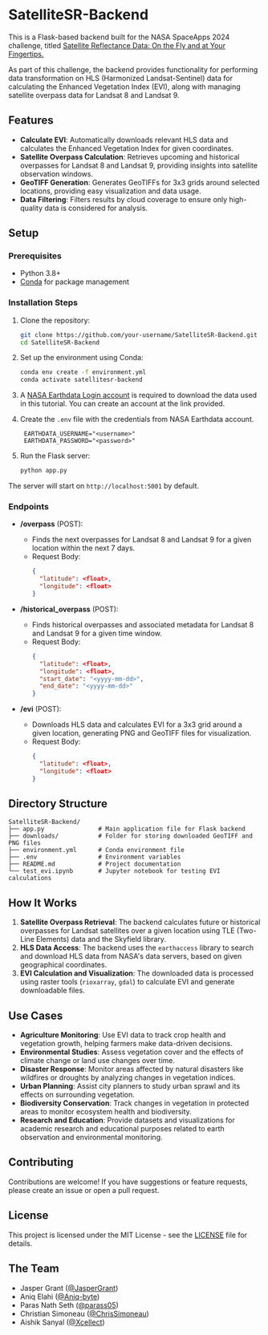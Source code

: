 # SatelliteSR-Backend

This is a Flask-based backend built for the NASA SpaceApps 2024 challenge, titled [Satellite Reflectance Data: On the Fly and at Your Fingertips.](https://www.spaceappschallenge.org/nasa-space-apps-2024/challenges/landsat-reflectance-data-on-the-fly-and-at-your-fingertips/?tab=details)

As part of this challenge, the backend provides functionality for performing data transformation on HLS (Harmonized Landsat-Sentinel) data for calculating the Enhanced Vegetation Index (EVI), along with managing satellite overpass data for Landsat 8 and Landsat 9.

## Features

- **Calculate EVI**: Automatically downloads relevant HLS data and calculates the Enhanced Vegetation Index for given coordinates.
- **Satellite Overpass Calculation**: Retrieves upcoming and historical overpasses for Landsat 8 and Landsat 9, providing insights into satellite observation windows.
- **GeoTIFF Generation**: Generates GeoTIFFs for 3x3 grids around selected locations, providing easy visualization and data usage.
- **Data Filtering**: Filters results by cloud coverage to ensure only high-quality data is considered for analysis.

## Setup

### Prerequisites
- Python 3.8+
- [Conda](https://docs.conda.io/en/latest/miniconda.html) for package management

### Installation Steps
1. Clone the repository:
   ```bash
   git clone https://github.com/your-username/SatelliteSR-Backend.git
   cd SatelliteSR-Backend
   ```

2. Set up the environment using Conda:
   ```bash
   conda env create -f environment.yml
   conda activate satellitesr-backend
   ```

3. A [NASA Earthdata Login account](https://urs.earthdata.nasa.gov/) is required to download the data used in this tutorial. You can create an account at the link provided.

4. Create the `.env` file with the credentials from NASA Earthdata account.
   ```
    EARTHDATA_USERNAME="<username>"
    EARTHDATA_PASSWORD="<password>"    
   ```

4. Run the Flask server:
   ```bash
   python app.py
   ```

The server will start on `http://localhost:5001` by default.

### Endpoints

- **/overpass** (POST):
  - Finds the next overpasses for Landsat 8 and Landsat 9 for a given location within the next 7 days.
  - Request Body:
    ```json
    {
      "latitude": <float>,
      "longitude": <float>
    }
    ```

- **/historical_overpass** (POST):
  - Finds historical overpasses and associated metadata for Landsat 8 and Landsat 9 for a given time window.
  - Request Body:
    ```json
    {
      "latitude": <float>,
      "longitude": <float>,
      "start_date": "<yyyy-mm-dd>",
      "end_date": "<yyyy-mm-dd>"
    }
    ```

- **/evi** (POST):
  - Downloads HLS data and calculates EVI for a 3x3 grid around a given location, generating PNG and GeoTIFF files for visualization.
  - Request Body:
    ```json
    {
      "latitude": <float>,
      "longitude": <float>
    }
    ```

## Directory Structure

```
SatelliteSR-Backend/
├── app.py               # Main application file for Flask backend
├── downloads/           # Folder for storing downloaded GeoTIFF and PNG files
├── environment.yml      # Conda environment file
├── .env                 # Environment variables
├── README.md            # Project documentation
└── test_evi.ipynb       # Jupyter notebook for testing EVI calculations
```

## How It Works

1. **Satellite Overpass Retrieval**: The backend calculates future or historical overpasses for Landsat satellites over a given location using TLE (Two-Line Elements) data and the Skyfield library.
2. **HLS Data Access**: The backend uses the `earthaccess` library to search and download HLS data from NASA's data servers, based on given geographical coordinates.
3. **EVI Calculation and Visualization**: The downloaded data is processed using raster tools (`rioxarray`, `gdal`) to calculate EVI and generate downloadable files.

## Use Cases
- **Agriculture Monitoring**: Use EVI data to track crop health and vegetation growth, helping farmers make data-driven decisions.
- **Environmental Studies**: Assess vegetation cover and the effects of climate change or land use changes over time.
- **Disaster Response**: Monitor areas affected by natural disasters like wildfires or droughts by analyzing changes in vegetation indices.
- **Urban Planning**: Assist city planners to study urban sprawl and its effects on surrounding vegetation.
- **Biodiversity Conservation**: Track changes in vegetation in protected areas to monitor ecosystem health and biodiversity.
- **Research and Education**: Provide datasets and visualizations for academic research and educational purposes related to earth observation and environmental monitoring.

## Contributing
Contributions are welcome! If you have suggestions or feature requests, please create an issue or open a pull request.

## License
This project is licensed under the MIT License - see the [LICENSE](LICENSE) file for details.

## The Team
- Jasper Grant ([@JasperGrant](https://github.com/JasperGrant))
- Aniq Elahi ([@Aniq-byte](https://github.com/Aniq-byte))
- Paras Nath Seth ([@parass05](https://github.com/parass05))
- Christian Simoneau ([@ChrisSimoneau](https://github.com/ChrisSimoneau))
- Aishik Sanyal ([@Xcellect](https://github.com/Xcellect))
